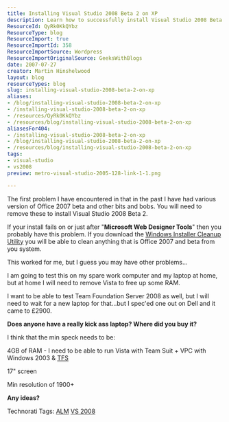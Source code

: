 ```yaml
---
title: Installing Visual Studio 2008 Beta 2 on XP
description: Learn how to successfully install Visual Studio 2008 Beta 2 on XP, troubleshoot common issues, and optimize your setup for Team Foundation Server.
ResourceId: QyRk0KkQYbz
ResourceType: blog
ResourceImport: true
ResourceImportId: 358
ResourceImportSource: Wordpress
ResourceImportOriginalSource: GeeksWithBlogs
date: 2007-07-27
creator: Martin Hinshelwood
layout: blog
resourceTypes: blog
slug: installing-visual-studio-2008-beta-2-on-xp
aliases:
- /blog/installing-visual-studio-2008-beta-2-on-xp
- /installing-visual-studio-2008-beta-2-on-xp
- /resources/QyRk0KkQYbz
- /resources/blog/installing-visual-studio-2008-beta-2-on-xp
aliasesFor404:
- /installing-visual-studio-2008-beta-2-on-xp
- /blog/installing-visual-studio-2008-beta-2-on-xp
- /resources/blog/installing-visual-studio-2008-beta-2-on-xp
tags:
- visual-studio
- vs2008
preview: metro-visual-studio-2005-128-link-1-1.png

---
```

The first problem I have encountered in that in the past I have had various version of Office 2007 beta and other bits and bobs. You will need to remove these to install Visual Studio 2008 Beta 2.

If your install fails on or just after "**Microsoft Web Designer Tools**" then you probably have this problem. If you download the [Windows Installer Cleanup Utility](http://support.microsoft.com/kb/290301) you will be able to clean anything that is Office 2007 and beta from you system.

This worked for me, but I guess you may have other problems...

I am going to test this on my spare work computer and my laptop at home, but at home I will need to remove Vista to free up some RAM.

I want to be able to test Team Foundation Server 2008 as well, but I will need to wait for a new laptop for that...but I spec'ed one out on Dell and it came to £2900.

**Does anyone have a really kick ass laptop? Where did you buy it?**

I think that the min speck needs to be:

4GB of RAM - I need to be able to run Vista with Team Suit + VPC with Windows 2003 & [TFS](http://msdn2.microsoft.com/en-us/teamsystem/aa718934.aspx "Team Foundation Server")

17" screen

Min resolution of 1900+

**Any ideas?**

Technorati Tags: [ALM](http://technorati.com/tags/ALM) [VS 2008](http://technorati.com/tags/VS+2008)
